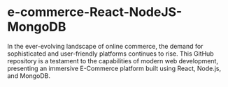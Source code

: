 # e-commerce-React-NodeJS-MongoDB
In the ever-evolving landscape of online commerce, the demand for sophisticated and user-friendly platforms continues to rise. This GitHub repository is a testament to the capabilities of modern web development, presenting an immersive E-Commerce platform built using React, Node.js, and MongoDB.

